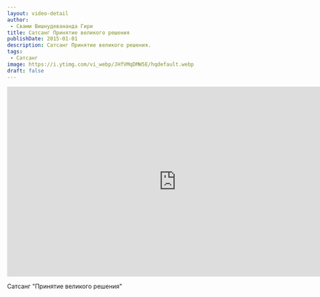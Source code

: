 ```yaml
---
layout: video-detail
author:
 - Свами Вишнудевананда Гири
title: Сатсанг Принятие великого решения
publishDate: 2015-01-01
description: Сатсанг Принятие великого решения. 
tags: 
 - Сатсанг
image: https://i.ytimg.com/vi_webp/JHfVMqDMW5E/hqdefault.webp
draft: false
---
```


<iframe width="790" height="444" src="https://www.youtube.com/embed/JHfVMqDMW5E" frameborder="0" allowfullscreen=""></iframe> 

 Сатсанг "Принятие великого решения"

  

 